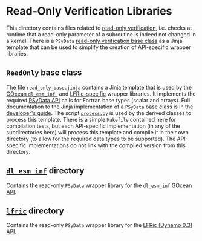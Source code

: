 <!--
## Licence

-------------------------------------------------------------------------------

BSD 3-Clause License

Copyright (c) 2020-2021, Science and Technology Facilities Council.
All rights reserved.

Redistribution and use in source and binary forms, with or without
modification, are permitted provided that the following conditions are met:

* Redistributions of source code must retain the above copyright notice, this
  list of conditions and the following disclaimer.

* Redistributions in binary form must reproduce the above copyright notice,
  this list of conditions and the following disclaimer in the documentation
  and/or other materials provided with the distribution.

* Neither the name of the copyright holder nor the names of its
  contributors may be used to endorse or promote products derived from
  this software without specific prior written permission.

THIS SOFTWARE IS PROVIDED BY THE COPYRIGHT HOLDERS AND CONTRIBUTORS
"AS IS" AND ANY EXPRESS OR IMPLIED WARRANTIES, INCLUDING, BUT NOT
LIMITED TO, THE IMPLIED WARRANTIES OF MERCHANTABILITY AND FITNESS
FOR A PARTICULAR PURPOSE ARE DISCLAIMED. IN NO EVENT SHALL THE
COPYRIGHT HOLDER OR CONTRIBUTORS BE LIABLE FOR ANY DIRECT, INDIRECT,
INCIDENTAL, SPECIAL, EXEMPLARY, OR CONSEQUENTIAL DAMAGES (INCLUDING,
BUT NOT LIMITED TO, PROCUREMENT OF SUBSTITUTE GOODS OR SERVICES;
LOSS OF USE, DATA, OR PROFITS; OR BUSINESS INTERRUPTION) HOWEVER
CAUSED AND ON ANY THEORY OF LIABILITY, WHETHER IN CONTRACT, STRICT
LIABILITY, OR TORT (INCLUDING NEGLIGENCE OR OTHERWISE) ARISING IN
ANY WAY OUT OF THE USE OF THIS SOFTWARE, EVEN IF ADVISED OF THE
POSSIBILITY OF SUCH DAMAGE.

-------------------------------------------------------------------------------
Authors: J. Henrichs, Bureau of Meteorology,
         I. Kavcic, Met Office
-->

# Read-Only Verification Libraries

This directory contains files related to [read-only verification](
https://psyclone.readthedocs.io/en/latest/psy_data.html#read-only-verification),
i.e. checks at runtime that a read-only parameter of a subroutine is indeed
not changed in a kernel. There is a ``PSyData``
[read-only verification base class](
https://psyclone-dev.readthedocs.io/en/latest/psy_data.html#psydata-read-only-verification-base-class)
as a Jinja template that can be used to simplify the creation of API-specific wrapper libraries.

## ``ReadOnly`` base class

The file ``read_only_base.jinja`` contains a Jinja template that is used
by the [GOcean ``dl_esm_inf``-](dl_esm_inf/README.md) and [LFRic-specific](
lfric/README.md) wrapper libraries. It implements the required [PSyData API](
https://psyclone-dev.readthedocs.io/en/stable/psy_data.html) calls for
Fortran base types (scalar and arrays).
Full documentation to the Jinja implementation of a ``PSyData`` base class is
in the [developer's guide](
https://psyclone-dev.readthedocs.io/en/latest/psy_data.html#jinja).
The script [``process.py``](../README.md#psydata-base-class) is used by the
derived classes to process this template. There is a simple ``Makefile``
contained here for compilation tests, but each API-specific implementation (in
any of the subdirectories here) will process this template and compile it in
their own directory (to allow for the required data types to be supported).
The API-specific implementations do not link with the compiled version from
this directory.

## [``dl_esm_inf``](dl_esm_inf) directory

Contains the read-only ``PSyData`` wrapper library for the ``dl_esm_inf``
[GOcean API](https://psyclone.readthedocs.io/en/latest/gocean1p0.html).

## [``lfric``](lfric) directory

Contains the read-only ``PSyData`` wrapper library for the
[LFRic (Dynamo 0.3) API](
https://psyclone.readthedocs.io/en/stable/dynamo0p3.html).
